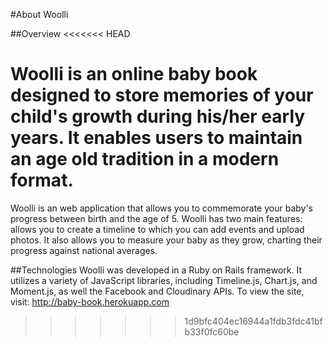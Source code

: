 #About Woolli

##Overview
<<<<<<< HEAD

Woolli is an online baby book designed to store memories of your child's growth during his/her early years. It enables users to maintain an age old tradition in a modern format.
=======
Woolli is an web application that allows you to commemorate your baby's progress between birth and the age of 5. Woolli has two main features: allows you to create a timeline to which you can add events and upload photos. It also allows you to measure your baby as they grow, charting their progress against national averages.

##Technologies
Woolli was developed in a Ruby on Rails framework. It utilizes a variety of JavaScript libraries, including Timeline.js, Chart.js, and Moment.js, as well the Facebook and Cloudinary APIs.
To view the site, visit: http://baby-book.herokuapp.com
>>>>>>> 1d9bfc404ec16944a1fdb3fdc41bfb33f0fc60be
